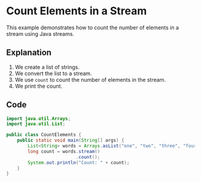 # Count Elements in a Stream

This example demonstrates how to count the number of elements in a stream using Java streams.

## Explanation

1. We create a list of strings.
2. We convert the list to a stream.
3. We use `count` to count the number of elements in the stream.
4. We print the count.

## Code

```java
import java.util.Arrays;
import java.util.List;

public class CountElements {
    public static void main(String[] args) {
        List<String> words = Arrays.asList("one", "two", "three", "four");
        long count = words.stream()
                          .count();
        System.out.println("Count: " + count);
    }
}
```